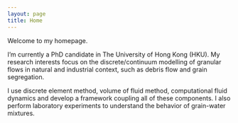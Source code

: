 ```yaml
---
layout: page
title: Home
---
```


Welcome to my homepage.

I’m currently a PhD candidate in The University of Hong Kong (HKU). My research interests focus on the discrete/continuum modelling of granular flows in natural and industrial context, such as debris flow and grain segregation.

I use discrete element method, volume of fluid method, computational fluid dynamics and develop a framework coupling all of these components. I also perform laboratory experiments to understand the behavior of grain-water mixtures.